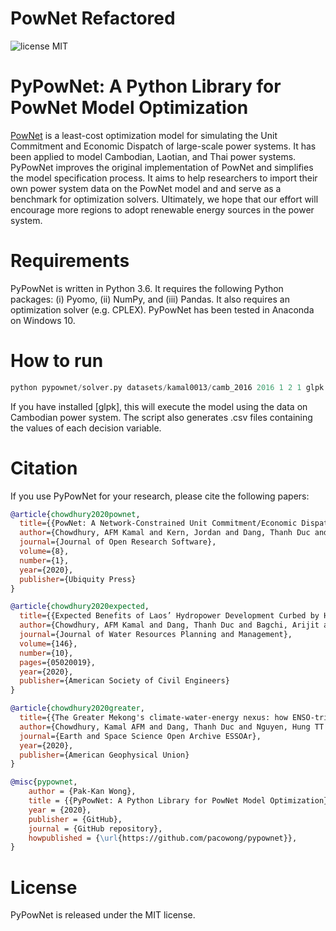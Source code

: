 # PowNet Refactored
![license MIT](https://img.shields.io/github/license/kamal0013/PowNet) 

# PyPowNet: A Python Library for PowNet Model Optimization
[PowNet](https://github.com/kamal0013/PowNet/) is a least-cost optimization model for simulating the Unit Commitment and Economic Dispatch of large-scale power systems.
It has been applied to model Cambodian, Laotian, and Thai power systems.
PyPowNet improves the original implementation of PowNet and simplifies the model specification process.
It aims to help researchers to import their own power system data on the PowNet model and and serve as a benchmark for optimization solvers.
Ultimately, we hope that our effort will encourage more regions to adopt renewable energy sources in the power system.

# Requirements
PyPowNet is written in Python 3.6. It requires the following Python packages: (i) Pyomo, (ii) NumPy, and (iii) Pandas. It also requires an optimization solver (e.g. CPLEX). 
PyPowNet has been tested in Anaconda on Windows 10.

# How to run
```python
python pypownet/solver.py datasets/kamal0013/camb_2016 2016 1 2 1 glpk
```
If you have installed [glpk], this will execute the model using the data on Cambodian power system.
The script also generates .csv files containing the values of each decision variable.

# Citation
If you use PyPowNet for your research, please cite the following papers:

```bibtex
@article{chowdhury2020pownet,
  title={{PowNet: A Network-Constrained Unit Commitment/Economic Dispatch Model for Large-Scale Power Systems Analysis}},
  author={Chowdhury, AFM Kamal and Kern, Jordan and Dang, Thanh Duc and Galelli, Stefano},
  journal={Journal of Open Research Software},
  volume={8},
  number={1},
  year={2020},
  publisher={Ubiquity Press}
}
```

```bibtex
@article{chowdhury2020expected,
  title={{Expected Benefits of Laos’ Hydropower Development Curbed by Hydroclimatic Variability and Limited Transmission Capacity: Opportunities to Reform}},
  author={Chowdhury, AFM Kamal and Dang, Thanh Duc and Bagchi, Arijit and Galelli, Stefano},
  journal={Journal of Water Resources Planning and Management},
  volume={146},
  number={10},
  pages={05020019},
  year={2020},
  publisher={American Society of Civil Engineers}
}
```

```bibtex
@article{chowdhury2020greater,
  title={{The Greater Mekong's climate-water-energy nexus: how ENSO-triggered regional droughts affect power supply and CO2 emissions}},
  author={Chowdhury, Kamal AFM and Dang, Thanh Duc and Nguyen, Hung TT and Koh, Rachel and Galelli, Stefano},
  journal={Earth and Space Science Open Archive ESSOAr},
  year={2020},
  publisher={American Geophysical Union}
}

```

```bibtex
@misc{pypownet,
    author = {Pak-Kan Wong},
    title = {{PyPowNet: A Python Library for PowNet Model Optimization}},
    year = {2020},
    publisher = {GitHub},
    journal = {GitHub repository},
    howpublished = {\url{https://github.com/pacowong/pypownet}},
}
```

# License
PyPowNet is released under the MIT license. 
